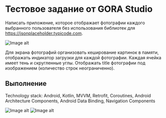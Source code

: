 # Тестовое задание от GORA Studio

Написать приложение, которое отображает фотографии каждого выбранного пользователя 
без использования библиотек для https://jsonplaceholder.typicode.com.

![Image alt](https://i.yapx.ru/NOLWF.jpg) 

Для экрана фотографий организовать кеширование картинок в памяти, отображать 
индикатор загрузки для каждой фотографии. Каждая ячейка имеет тень и скругленные 
углы. Отображать title фотографии под изображением (количество строк неограниченно).


## Выполнение 
Technology stack: Android, Kotlin, MVVM, Retrofit, Coroutines, Android Architecture Components, Android Data Binding, Navigation Components

![Image alt](https://i.yapx.ru/NOLXa.jpg) ![Image alt](https://i.yapx.ru/NOLXc.jpg)
